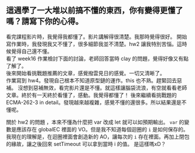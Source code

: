 ## 這週學了一大堆以前搞不懂的東西，你有變得更懂了嗎？請寫下你的心得。

看完課程影片時，我覺得我都懂了。影片講解得很清楚。我那時覺得很好。
開始寫作業時，我發現我又不懂了，很多細節我並不清楚。hw2 讓我特別苦惱。這時候覺得自己還不懂。  
看了 week16 作業檢討下面的討論，老師回答當時 clay 的問題，覺得好像又有點了解了。  
後來開始看挑戰題推薦的文章，感覺撥雲見日的感覺。一切又清晰了。  
作業寫到 hw4。發現自己根本不知道原型鏈的運作。this 也不熟。趕緊回去惡補。
沒想到惡補無效，看完影片還是不懂。就這樣讓腦袋流浪，有空就看看老師文章。終於有一天終於看懂了，感動。我覺得都懂了！
後來繼續看挑戰題的 ECMA-262-3 in detail。發現越來越複雜，感覺不懂的還很多。所以結果還是不懂呢。

關於 hw2 的問題 ，本來不懂為什麼把 var 改成 let 就可以如預期輸出。 `var` 的變數是應該存在 globalEC 裡面的 VO。但是我不知道每個迴圈的 `i`  是如何保存的。我現在的理解是，在迴圈裡面會創造新的 AO，讓每次的 `i` 存在裡面。再加上閉包的緣故，讓之後回來 setTimeout 可以拿到當時 i 的值。
是這樣嗎xD？